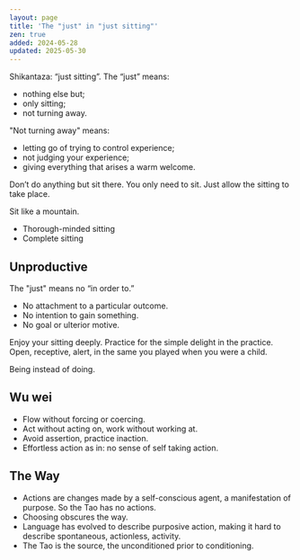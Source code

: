 ```yaml
---
layout: page
title: 'The "just" in "just sitting"'
zen: true
added: 2024-05-28
updated: 2025-05-30
---
```



<span lang="ja">Shikantaza</span>: “just sitting”. The “just” means:

- nothing else but;
- only sitting;
- not turning away.

"Not turning away" means:

- letting go of trying to control experience;
- not judging your experience;
- giving everything that arises a warm welcome.

Don’t do anything but sit there. You only need to sit. Just allow the sitting to take place.

Sit like a mountain.

- Thorough-minded sitting
- Complete sitting

## Unproductive

The "just" means no “in order to.”

- No attachment to a particular outcome.
- No intention to gain something.
- No goal or ulterior motive.

Enjoy your sitting deeply. Practice for the simple delight in the practice. Open, receptive, alert, in the same you played when you were a child.

Being instead of doing.

## Wu wei

- Flow without forcing or coercing.
- Act without acting on, work without working at.
- Avoid assertion, practice inaction.
- Effortless action as in: no sense of self taking action.

## The Way

- Actions are changes made by a self-conscious agent, a manifestation of purpose. So the Tao has no actions. 
- Choosing obscures the way.
- Language has evolved to describe purposive action, making it hard to describe spontaneous, actionless, activity.
- The Tao is the source, the unconditioned prior to conditioning. 
